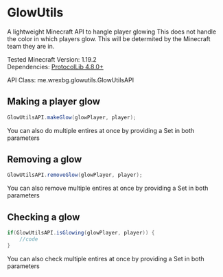 # GlowUtils
A lightweight Minecraft API to hangle player glowing
This does not handle the color in which players glow. This will be determited by the Minecraft team they are in.

Tested Minecraft Version: 1.19.2\
Dependencies: [ProtocolLib 4.8.0+](https://www.spigotmc.org/resources/protocollib.1997/) 


API Class: me.wrexbg.glowutils.GlowUtilsAPI
## Making a player glow
```java code
GlowUtilsAPI.makeGlow(glowPlayer, player);
```
You can also do multiple entires at once by providing a Set<Player> in both parameters

## Removing a glow
```java code
GlowUtilsAPI.removeGlow(glowPlayer, player);
```
You can also remove multiple entires at once by providing a Set<Player> in both parameters

## Checking a glow
```java code
if(GlowUtilsAPI.isGlowing(glowPlayer, player)) {
    //code
}
```
You can also check multiple entires at once by providing a Set<Player> in both parameters
